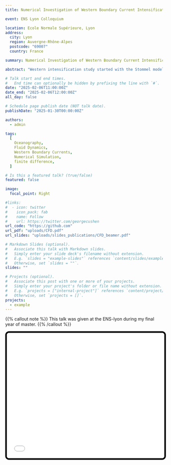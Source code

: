 ```yaml
---
title: Numerical Investigation of Western Boundary Current Intensification

event: ENS Lyon Colloquium

location: Ecole Normale Supérieure, Lyon
address:
  city: Lyon
  region: Auvergne-Rhône-Alpes
  postcode: "69007"
  country: France

summary: Numerical Investigation of Western Boundary Current Intensification in the Munk and Stommel Model

abstract: "Western intensification study started with the Stommel model and was later refined by Munk with the introduction of a harmonic viscosity term. These two models present a simple framework to understand the dynamics of the western boundary currents. However in some interesting regime they will not present the same physics. The aim of this study is to investigate the differences between the two models in the regime where the Munk model is not valid anymore. We will present the numerical results of the two models and discuss the differences in the physics of the two models."

# Talk start and end times.
#   End time can optionally be hidden by prefixing the line with `#`.
date: "2025-02-06T11:00:00Z"
date_end: "2025-02-06T12:00:00Z"
all_day: false

# Schedule page publish date (NOT talk date).
publishDate: "2025-01-30T00:00:00Z"

authors:
  - admin

tags:
  [
    Oceanography,
    Fluid Dynamics,
    Western Boundary Currents,
    Numerical Simulation,
    finite difference,
  ]

# Is this a featured talk? (true/false)
featured: false

image:
  focal_point: Right

#links:
#  - icon: twitter
#    icon_pack: fab
#    name: Follow
#    url: https://twitter.com/georgecushen
url_code: "https://github.com"
url_pdf: "uploads/CFD.pdf"
url_slides: "uploads/slides_publications/CFD_beamer.pdf"

# Markdown Slides (optional).
#   Associate this talk with Markdown slides.
#   Simply enter your slide deck's filename without extension.
#   E.g. `slides = "example-slides"` references `content/slides/example-slides.md`.
#   Otherwise, set `slides = ""`.
slides: ""

# Projects (optional).
#   Associate this post with one or more of your projects.
#   Simply enter your project's folder or file name without extension.
#   E.g. `projects = ["internal-project"]` references `content/project/deep-learning/index.md`.
#   Otherwise, set `projects = []`.
projects:
  - example
---
```


{{% callout note %}}
This talk was given at the ENS-lyon during my final year of master.
{{% /callout %}}


<iframe
  src="uploads/slides_publications/CFD_beamer.pdf"
  style="
    width: 100%;
    height: 400px;
    border: 5px solid #000;      /* black border, 5px thick */
    border-radius: 12px;         /* rounded corners */
    overflow: hidden;            /* clip any overflowing PDF content */
  "
  webkitallowfullscreen
  mozallowfullscreen
  allowfullscreen>
</iframe>